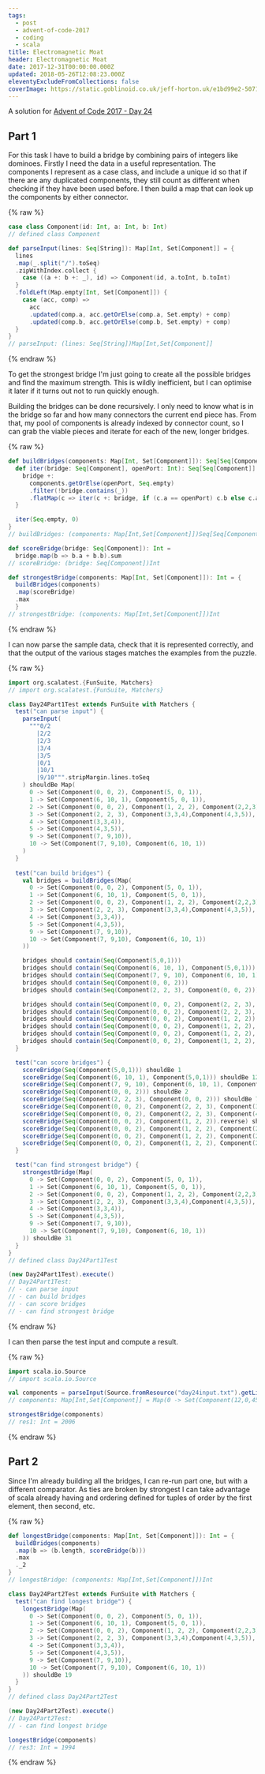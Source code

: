 ```yaml
---
tags:
  - post
  - advent-of-code-2017
  - coding
  - scala
title: Electromagnetic Moat
header: Electromagnetic Moat
date: 2017-12-31T00:00:00.000Z
updated: 2018-05-26T12:08:23.000Z
eleventyExcludeFromCollections: false
coverImage: https://static.goblinoid.co.uk/jeff-horton.uk/e1bd99e2-5071-4d00-87ac-d3c2f5005c9c.png
---
```

A solution for [Advent of Code 2017 - Day 24](http://adventofcode.com/2017/day/24)

## Part 1

For this task I have to build a bridge by combining pairs of integers like dominoes. Firstly I need the data in a useful
representation. The components I represent as a case class, and include a unique id so that if there are any duplicated
components, they still count as different when checking if they have been used before. I then build a map that can look
up the components by either connector.

{% raw %}
```scala
case class Component(id: Int, a: Int, b: Int)
// defined class Component

def parseInput(lines: Seq[String]): Map[Int, Set[Component]] = {
  lines
  .map(_.split("/").toSeq)
  .zipWithIndex.collect {
    case ((a +: b +: _), id) => Component(id, a.toInt, b.toInt)
  }
  .foldLeft(Map.empty[Int, Set[Component]]) {
    case (acc, comp) =>
      acc
      .updated(comp.a, acc.getOrElse(comp.a, Set.empty) + comp)
      .updated(comp.b, acc.getOrElse(comp.b, Set.empty) + comp)
  }
}
// parseInput: (lines: Seq[String])Map[Int,Set[Component]]
```
{% endraw %}

To get the strongest bridge I'm just going to create all the possible bridges and find the maximum strength. This is
wildly inefficient, but I can optimise it later if it turns out not to run quickly enough. 

Building the bridges can be done recursively. I only need to know what is in the bridge so far and how many connectors
the current end piece has. From that, my pool of components is already indexed by connector count, so I can grab the
viable pieces and iterate for each of the new, longer bridges.

{% raw %}
```scala
def buildBridges(components: Map[Int, Set[Component]]): Seq[Seq[Component]] = {
  def iter(bridge: Seq[Component], openPort: Int): Seq[Seq[Component]] = {
    bridge +:
      components.getOrElse(openPort, Seq.empty)
      .filter(!bridge.contains(_))
      .flatMap(c => iter(c +: bridge, if (c.a == openPort) c.b else c.a)).toSeq
  }

  iter(Seq.empty, 0)
}
// buildBridges: (components: Map[Int,Set[Component]])Seq[Seq[Component]]

def scoreBridge(bridge: Seq[Component]): Int =
  bridge.map(b => b.a + b.b).sum
// scoreBridge: (bridge: Seq[Component])Int

def strongestBridge(components: Map[Int, Set[Component]]): Int = {
  buildBridges(components)
  .map(scoreBridge)
  .max
  }
// strongestBridge: (components: Map[Int,Set[Component]])Int
```
{% endraw %}

I can now parse the sample data, check that it is represented correctly, and that the output of the various stages
matches the examples from the puzzle.

{% raw %}
```scala
import org.scalatest.{FunSuite, Matchers}
// import org.scalatest.{FunSuite, Matchers}

class Day24Part1Test extends FunSuite with Matchers {
  test("can parse input") {
    parseInput(
      """0/2
        |2/2
        |2/3
        |3/4
        |3/5
        |0/1
        |10/1
        |9/10""".stripMargin.lines.toSeq
    ) shouldBe Map(
      0 -> Set(Component(0, 0, 2), Component(5, 0, 1)),
      1 -> Set(Component(6, 10, 1), Component(5, 0, 1)),
      2 -> Set(Component(0, 0, 2), Component(1, 2, 2), Component(2,2,3)),
      3 -> Set(Component(2, 2, 3), Component(3,3,4),Component(4,3,5)),
      4 -> Set(Component(3,3,4)),
      5 -> Set(Component(4,3,5)),
      9 -> Set(Component(7, 9,10)),
      10 -> Set(Component(7, 9,10), Component(6, 10, 1))
    )
  }
  
  test("can build bridges") {
    val bridges = buildBridges(Map(
      0 -> Set(Component(0, 0, 2), Component(5, 0, 1)),
      1 -> Set(Component(6, 10, 1), Component(5, 0, 1)),
      2 -> Set(Component(0, 0, 2), Component(1, 2, 2), Component(2,2,3)),
      3 -> Set(Component(2, 2, 3), Component(3,3,4),Component(4,3,5)),
      4 -> Set(Component(3,3,4)),
      5 -> Set(Component(4,3,5)),
      9 -> Set(Component(7, 9,10)),
      10 -> Set(Component(7, 9,10), Component(6, 10, 1))
    ))

    bridges should contain(Seq(Component(5,0,1)))
    bridges should contain(Seq(Component(6, 10, 1), Component(5,0,1)))
    bridges should contain(Seq(Component(7, 9, 10), Component(6, 10, 1), Component(5, 0, 1)))
    bridges should contain(Seq(Component(0, 0, 2)))
    bridges should contain(Seq(Component(2, 2, 3), Component(0, 0, 2)))

    bridges should contain(Seq(Component(0, 0, 2), Component(2, 2, 3), Component(3, 3, 4)).reverse)
    bridges should contain(Seq(Component(0, 0, 2), Component(2, 2, 3), Component(4, 3, 5)).reverse)
    bridges should contain(Seq(Component(0, 0, 2), Component(1, 2, 2)).reverse)
    bridges should contain(Seq(Component(0, 0, 2), Component(1, 2, 2), Component(2, 2, 3)).reverse)
    bridges should contain(Seq(Component(0, 0, 2), Component(1, 2, 2), Component(2, 2, 3), Component(3, 3, 4)).reverse)
    bridges should contain(Seq(Component(0, 0, 2), Component(1, 2, 2), Component(2, 2, 3), Component(4, 3, 5)).reverse)
  }

  test("can score bridges") {
    scoreBridge(Seq(Component(5,0,1))) shouldBe 1
    scoreBridge(Seq(Component(6, 10, 1), Component(5,0,1))) shouldBe 12
    scoreBridge(Seq(Component(7, 9, 10), Component(6, 10, 1), Component(5, 0, 1))) shouldBe 31
    scoreBridge(Seq(Component(0, 0, 2))) shouldBe 2
    scoreBridge(Seq(Component(2, 2, 3), Component(0, 0, 2))) shouldBe 7
    scoreBridge(Seq(Component(0, 0, 2), Component(2, 2, 3), Component(3, 3, 4)).reverse) shouldBe 14
    scoreBridge(Seq(Component(0, 0, 2), Component(2, 2, 3), Component(4, 3, 5)).reverse) shouldBe 15
    scoreBridge(Seq(Component(0, 0, 2), Component(1, 2, 2)).reverse) shouldBe 6
    scoreBridge(Seq(Component(0, 0, 2), Component(1, 2, 2), Component(2, 2, 3)).reverse) shouldBe 11
    scoreBridge(Seq(Component(0, 0, 2), Component(1, 2, 2), Component(2, 2, 3), Component(3, 3, 4)).reverse) shouldBe 18
    scoreBridge(Seq(Component(0, 0, 2), Component(1, 2, 2), Component(2, 2, 3), Component(4, 3, 5)).reverse) shouldBe 19
  }

  test("can find strongest bridge") {
    strongestBridge(Map(
      0 -> Set(Component(0, 0, 2), Component(5, 0, 1)),
      1 -> Set(Component(6, 10, 1), Component(5, 0, 1)),
      2 -> Set(Component(0, 0, 2), Component(1, 2, 2), Component(2,2,3)),
      3 -> Set(Component(2, 2, 3), Component(3,3,4),Component(4,3,5)),
      4 -> Set(Component(3,3,4)),
      5 -> Set(Component(4,3,5)),
      9 -> Set(Component(7, 9,10)),
      10 -> Set(Component(7, 9,10), Component(6, 10, 1))
    )) shouldBe 31
  }
}
// defined class Day24Part1Test

(new Day24Part1Test).execute()
// Day24Part1Test:
// - can parse input
// - can build bridges
// - can score bridges
// - can find strongest bridge
```
{% endraw %}

I can then parse the test input and compute a result.

{% raw %}
```scala
import scala.io.Source
// import scala.io.Source

val components = parseInput(Source.fromResource("day24input.txt").getLines().toSeq)
// components: Map[Int,Set[Component]] = Map(0 -> Set(Component(12,0,45), Component(20,0,39), Component(32,0,43)), 5 -> Set(Component(7,5,5), Component(25,5,31), Component(31,44,5), Component(36,5,37)), 42 -> Set(Component(42,42,7)), 24 -> Set(Component(0,24,14), Component(1,30,24), Component(27,20,24), Component(37,40,24)), 37 -> Set(Component(3,47,37), Component(5,20,37), Component(36,5,37)), 14 -> Set(Component(0,24,14), Component(4,6,14), Component(6,14,45)), 20 -> Set(Component(5,20,37), Component(27,20,24), Component(33,38,20), Component(34,20,16)), 46 -> Set(Component(18,46,50), Component(54,46,17)), 29 -> Set(Component(2,29,44), Component(48,29,12), Component(55,29,29)), 6 -> Set(Component(4,6,14), Component(45,6,28)), 28 -> Set(Component(45,6,28)), 38 -> Set(Component(28,38,23), C...

strongestBridge(components)
// res1: Int = 2006
```
{% endraw %}

## Part 2

Since I'm already building all the bridges, I can re-run part one, but with a different comparator. As ties are broken
by strongest I can take advantage of scala already having and ordering defined for tuples of order by the first element,
then second, etc.

{% raw %}
```scala
def longestBridge(components: Map[Int, Set[Component]]): Int = {
  buildBridges(components)
  .map(b => (b.length, scoreBridge(b)))
  .max
  ._2
}
// longestBridge: (components: Map[Int,Set[Component]])Int

class Day24Part2Test extends FunSuite with Matchers {
  test("can find longest bridge") {
    longestBridge(Map(
      0 -> Set(Component(0, 0, 2), Component(5, 0, 1)),
      1 -> Set(Component(6, 10, 1), Component(5, 0, 1)),
      2 -> Set(Component(0, 0, 2), Component(1, 2, 2), Component(2,2,3)),
      3 -> Set(Component(2, 2, 3), Component(3,3,4),Component(4,3,5)),
      4 -> Set(Component(3,3,4)),
      5 -> Set(Component(4,3,5)),
      9 -> Set(Component(7, 9,10)),
      10 -> Set(Component(7, 9,10), Component(6, 10, 1))
    )) shouldBe 19
  }
}
// defined class Day24Part2Test

(new Day24Part2Test).execute()
// Day24Part2Test:
// - can find longest bridge

longestBridge(components)
// res3: Int = 1994
```
{% endraw %}